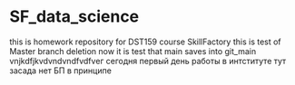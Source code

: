 # SF_data_science
this is homework repository for DST159 course SkillFactory
this is test of Master branch deletion
now it is test that main saves into git_main
vnjkdfjkvdvndvndfvdfvег
сегодня первый день работы в интституте
тут засада
нет БП в принципе